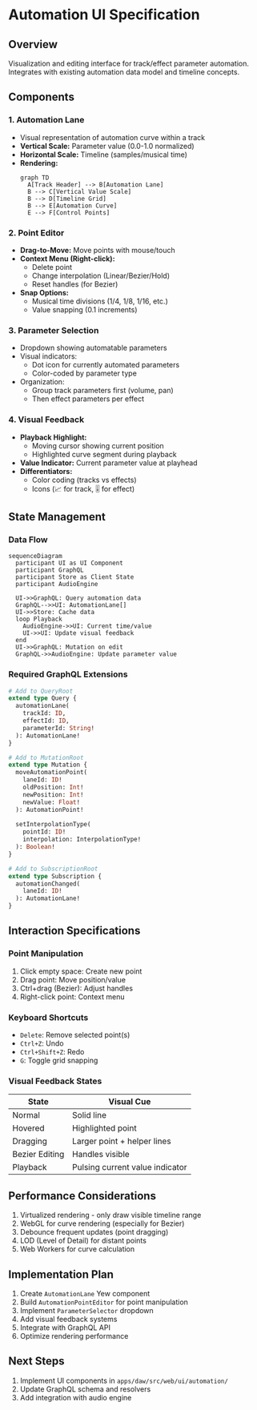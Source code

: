 # Automation UI Specification

## Overview
Visualization and editing interface for track/effect parameter automation. Integrates with existing automation data model and timeline concepts.

## Components

### 1. Automation Lane
- Visual representation of automation curve within a track
- **Vertical Scale:** Parameter value (0.0-1.0 normalized)
- **Horizontal Scale:** Timeline (samples/musical time)
- **Rendering:**
  ```mermaid
  graph TD
    A[Track Header] --> B[Automation Lane]
    B --> C[Vertical Value Scale]
    B --> D[Timeline Grid]
    B --> E[Automation Curve]
    E --> F[Control Points]
  ```

### 2. Point Editor
- **Drag-to-Move:** Move points with mouse/touch
- **Context Menu (Right-click):**
  - Delete point
  - Change interpolation (Linear/Bezier/Hold)
  - Reset handles (for Bezier)
- **Snap Options:**
  - Musical time divisions (1/4, 1/8, 1/16, etc.)
  - Value snapping (0.1 increments)

### 3. Parameter Selection
- Dropdown showing automatable parameters
- Visual indicators:
  - Dot icon for currently automated parameters
  - Color-coded by parameter type
- Organization:
  - Group track parameters first (volume, pan)
  - Then effect parameters per effect

### 4. Visual Feedback
- **Playback Highlight:** 
  - Moving cursor showing current position
  - Highlighted curve segment during playback
- **Value Indicator:** Current parameter value at playhead
- **Differentiators:**
  - Color coding (tracks vs effects)
  - Icons (📈 for track, 🎚️ for effect)

## State Management

### Data Flow
```mermaid
sequenceDiagram
  participant UI as UI Component
  participant GraphQL
  participant Store as Client State
  participant AudioEngine
  
  UI->>GraphQL: Query automation data
  GraphQL-->>UI: AutomationLane[]
  UI->>Store: Cache data
  loop Playback
    AudioEngine->>UI: Current time/value
    UI->>UI: Update visual feedback
  end
  UI->>GraphQL: Mutation on edit
  GraphQL->>AudioEngine: Update parameter value
```

### Required GraphQL Extensions
```graphql
# Add to QueryRoot
extend type Query {
  automationLane(
    trackId: ID, 
    effectId: ID, 
    parameterId: String!
  ): AutomationLane!
}

# Add to MutationRoot
extend type Mutation {
  moveAutomationPoint(
    laneId: ID!
    oldPosition: Int!
    newPosition: Int!
    newValue: Float!
  ): AutomationPoint!
  
  setInterpolationType(
    pointId: ID!
    interpolation: InterpolationType!
  ): Boolean!
}

# Add to SubscriptionRoot
extend type Subscription {
  automationChanged(
    laneId: ID!
  ): AutomationLane!
}
```

## Interaction Specifications

### Point Manipulation
1. Click empty space: Create new point
2. Drag point: Move position/value
3. Ctrl+drag (Bezier): Adjust handles
4. Right-click point: Context menu

### Keyboard Shortcuts
- `Delete`: Remove selected point(s)
- `Ctrl+Z`: Undo
- `Ctrl+Shift+Z`: Redo
- `G`: Toggle grid snapping

### Visual Feedback States
| State | Visual Cue |
|-------|------------|
| Normal | Solid line |
| Hovered | Highlighted point |
| Dragging | Larger point + helper lines |
| Bezier Editing | Handles visible |
| Playback | Pulsing current value indicator |

## Performance Considerations
1. Virtualized rendering - only draw visible timeline range
2. WebGL for curve rendering (especially for Bezier)
3. Debounce frequent updates (point dragging)
4. LOD (Level of Detail) for distant points
5. Web Workers for curve calculation

## Implementation Plan
1. Create `AutomationLane` Yew component
2. Build `AutomationPointEditor` for point manipulation
3. Implement `ParameterSelector` dropdown
4. Add visual feedback systems
5. Integrate with GraphQL API
6. Optimize rendering performance

## Next Steps
1. Implement UI components in `apps/daw/src/web/ui/automation/`
2. Update GraphQL schema and resolvers
3. Add integration with audio engine